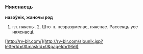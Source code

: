 ### Няяснасць
**назоўнік, жаночы род**

1. гл. няясны. 2. Што-н. незразумелае, няяснае. Рассеяць усе няяснасці.

<a rel="author">[http://rv-blr.com/](http://rv-blr.com/slounik.jsp?letterId=0&maskId=0&pageId=1956)</a>
